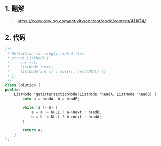 ## 1. 题解
> https://www.acwing.com/activity/content/code/content/411074/

## 2. 代码
```c++
/**
 * Definition for singly-linked list.
 * struct ListNode {
 *     int val;
 *     ListNode *next;
 *     ListNode(int x) : val(x), next(NULL) {}
 * };
 */
class Solution {
public:
    ListNode *getIntersectionNode(ListNode *headA, ListNode *headB) {
        auto a = headA, b = headB;

        while (a != b) {
            a = a != NULL ? a->next : headB;
            b = b != NULL ? b->next : headA;
        }

        return a;
    }
};
```